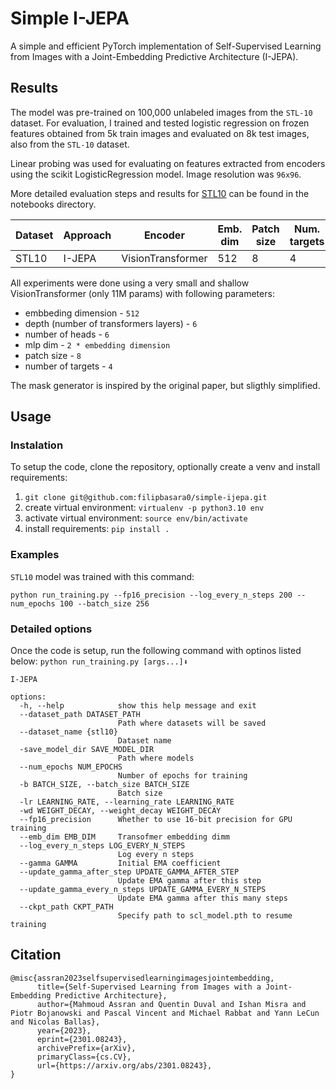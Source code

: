 # Simple I-JEPA

A simple and efficient PyTorch implementation of Self-Supervised Learning from Images with a Joint-Embedding Predictive Architecture (I-JEPA).

## Results

The model was pre-trained on 100,000 unlabeled images from the `STL-10` dataset. For evaluation, I trained and tested logistic regression on frozen features obtained from 5k train images and evaluated on 8k test images, also from the `STL-10` dataset.

Linear probing was used for evaluating on features extracted from encoders using the scikit LogisticRegression model. Image resolution was `96x96`.

More detailed evaluation steps and results for [STL10](https://github.com/filipbasara0/simple-ijepa/blob/main/notebooks/linear-probing-stl.ipynb) can be found in the notebooks directory. 

| Dataset       | Approach    | Encoder           | Emb. dim | Patch size| Num. targets | Batch size | Epochs   | Top 1% |
|---------------|-------------|-------------------|----------|-----------|--------------|------------|----------|--------|
| STL10         | I-JEPA      | VisionTransformer | 512      | 8         | 4            | 256        | 100      | 77.07  |

All experiments were done using a very small and shallow VisionTransformer (only 11M params) with following parameters:
* embbeding dimension - `512`
* depth (number of transformers layers) - `6`
* number of heads - `6`
* mlp dim - `2 * embedding dimension`
* patch size - `8`
* number of targets - `4`

The mask generator is inspired by the original paper, but sligthly simplified.

## Usage

### Instalation

To setup the code, clone the repository, optionally create a venv and install requirements:

1. `git clone git@github.com:filipbasara0/simple-ijepa.git`
2. create virtual environment: `virtualenv -p python3.10 env`
3. activate virtual environment: `source env/bin/activate`
4. install requirements: `pip install .`


### Examples

`STL10` model was trained with this command:

`python run_training.py --fp16_precision --log_every_n_steps 200 --num_epochs 100 --batch_size 256`

### Detailed options
Once the code is setup, run the following command with optinos listed below:
`python run_training.py [args...]⬇️`

```
I-JEPA

options:
  -h, --help            show this help message and exit
  --dataset_path DATASET_PATH
                        Path where datasets will be saved
  --dataset_name {stl10}
                        Dataset name
  -save_model_dir SAVE_MODEL_DIR
                        Path where models
  --num_epochs NUM_EPOCHS
                        Number of epochs for training
  -b BATCH_SIZE, --batch_size BATCH_SIZE
                        Batch size
  -lr LEARNING_RATE, --learning_rate LEARNING_RATE
  -wd WEIGHT_DECAY, --weight_decay WEIGHT_DECAY
  --fp16_precision      Whether to use 16-bit precision for GPU training
  --emb_dim EMB_DIM     Transofmer embedding dimm
  --log_every_n_steps LOG_EVERY_N_STEPS
                        Log every n steps
  --gamma GAMMA         Initial EMA coefficient
  --update_gamma_after_step UPDATE_GAMMA_AFTER_STEP
                        Update EMA gamma after this step
  --update_gamma_every_n_steps UPDATE_GAMMA_EVERY_N_STEPS
                        Update EMA gamma after this many steps
  --ckpt_path CKPT_PATH
                        Specify path to scl_model.pth to resume training
```

## Citation

```
@misc{assran2023selfsupervisedlearningimagesjointembedding,
      title={Self-Supervised Learning from Images with a Joint-Embedding Predictive Architecture}, 
      author={Mahmoud Assran and Quentin Duval and Ishan Misra and Piotr Bojanowski and Pascal Vincent and Michael Rabbat and Yann LeCun and Nicolas Ballas},
      year={2023},
      eprint={2301.08243},
      archivePrefix={arXiv},
      primaryClass={cs.CV},
      url={https://arxiv.org/abs/2301.08243}, 
}
```
